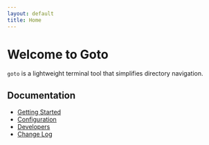 ```yaml
---
layout: default
title: Home
---
```


# Welcome to Goto

`goto` is a lightweight terminal tool that simplifies directory navigation.

## Documentation
- [Getting Started](getting-started.md)
- [Configuration](configuration.md)
- [Developers](developers.md)
- [Change Log](changelog.md)